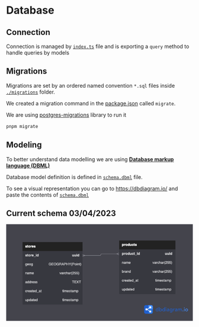 # Database

## Connection

Connection is managed by [`index.ts`](./index.ts) file and is exporting a `query` method to handle queries by models

## Migrations

Migrations are set by an ordered named convention `*.sql` files inside [`./migrations`](./migrations/) folder.

We created a migration command in the [package.json](../../package.json) called `migrate`.

We are using [postgres-migrations](https://github.com/thomwright/postgres-migrations) library to run it

```sh
pnpm migrate
```

## Modeling

To better understand data modelling we are using [**Database markup language (DBML)**](https://www.dbml.org/home/#intro)

Database model definition is defined in [`schema.dbml`](db-file) file.

To see a visual representation you can go to https://dbdiagram.io/ and paste the contents of [`schema.dbml`](db-file)

[`db-file`]: ./schema.dbml

## Current schema 03/04/2023

![schema](./schema.png)

